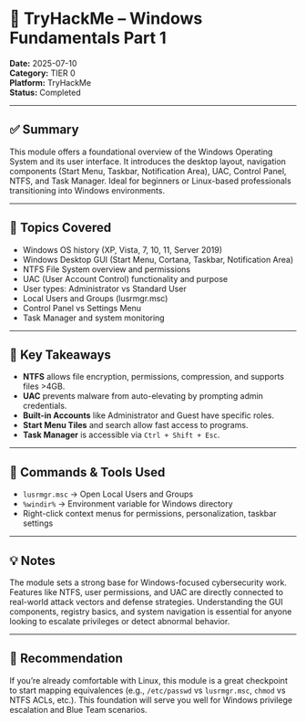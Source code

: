 # 🧠 TryHackMe – Windows Fundamentals Part 1

**Date:** 2025-07-10  
**Category:** TIER 0  
**Platform:** TryHackMe  
**Status:** Completed

---

## ✅ Summary
This module offers a foundational overview of the Windows Operating System and its user interface. It introduces the desktop layout, navigation components (Start Menu, Taskbar, Notification Area), UAC, Control Panel, NTFS, and Task Manager. Ideal for beginners or Linux-based professionals transitioning into Windows environments.

---

## 🧭 Topics Covered
- Windows OS history (XP, Vista, 7, 10, 11, Server 2019)
- Windows Desktop GUI (Start Menu, Cortana, Taskbar, Notification Area)
- NTFS File System overview and permissions
- UAC (User Account Control) functionality and purpose
- User types: Administrator vs Standard User
- Local Users and Groups (lusrmgr.msc)
- Control Panel vs Settings Menu
- Task Manager and system monitoring

---

## 🔐 Key Takeaways
- **NTFS** allows file encryption, permissions, compression, and supports files >4GB.
- **UAC** prevents malware from auto-elevating by prompting admin credentials.
- **Built-in Accounts** like Administrator and Guest have specific roles.
- **Start Menu Tiles** and search allow fast access to programs.
- **Task Manager** is accessible via `Ctrl + Shift + Esc`.

---

## 📁 Commands & Tools Used
- `lusrmgr.msc` → Open Local Users and Groups
- `%windir%` → Environment variable for Windows directory
- Right-click context menus for permissions, personalization, taskbar settings

---

## 💡 Notes
The module sets a strong base for Windows-focused cybersecurity work. Features like NTFS, user permissions, and UAC are directly connected to real-world attack vectors and defense strategies. Understanding the GUI components, registry basics, and system navigation is essential for anyone looking to escalate privileges or detect abnormal behavior.

---

## 🎯 Recommendation
If you’re already comfortable with Linux, this module is a great checkpoint to start mapping equivalences (e.g., `/etc/passwd` vs `lusrmgr.msc`, `chmod` vs NTFS ACLs, etc.). This foundation will serve you well for Windows privilege escalation and Blue Team scenarios.